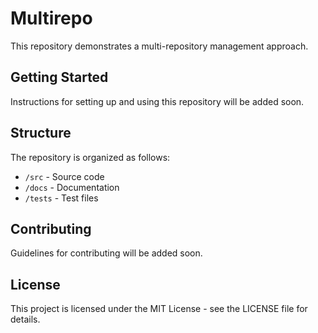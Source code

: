 # Multirepo

This repository demonstrates a multi-repository management approach.

## Getting Started

Instructions for setting up and using this repository will be added soon.

## Structure

The repository is organized as follows:
- `/src` - Source code
- `/docs` - Documentation
- `/tests` - Test files

## Contributing

Guidelines for contributing will be added soon.

## License

This project is licensed under the MIT License - see the LICENSE file for details. 